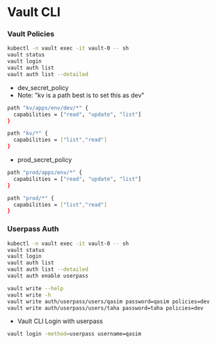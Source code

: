 # Vault CLI

### Vault Policies
```bash
kubectl -n vault exec -it vault-0 -- sh
vault status
vault login
vault auth list 
vault auth list --detailed
```

- dev_secret_policy
- Note: "kv is a path best is to set this as dev"
```bash
path "kv/apps/env/dev/*" {
  capabilities = ["read", "update", "list"]
}

path "kv/*" {
  capabilities = ["list","read"]
}
```

- prod_secret_policy
```bash
path "prod/apps/env/*" {
  capabilities = ["read", "update", "list"]
}

path "prod/*" {
  capabilities = ["list","read"]
}
```

### Userpass Auth

```bash
kubectl -n vault exec -it vault-0 -- sh
vault status
vault login
vault auth list 
vault auth list --detailed
vault auth enable userpass

vault write --help
vault write -h
vault write auth/userpass/users/qasim password=qasim policies=dev
vault write auth/userpass/users/taha password=taha policies=dev
```

- Vault CLI Login with userpass
```bash
vault login -method=userpass username=qasim
```